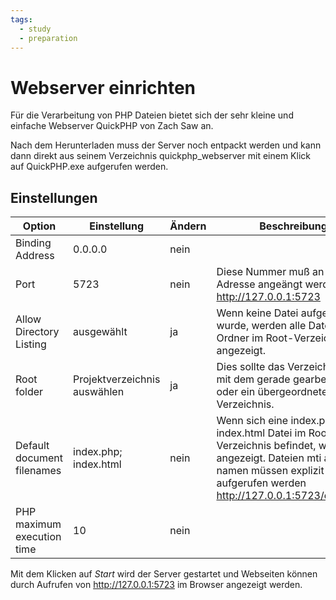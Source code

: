 ```yaml
---
tags:
  - study
  - preparation
---
```

# Webserver einrichten

Für die Verarbeitung von PHP Dateien bietet sich der sehr kleine und einfache Webserver QuickPHP von Zach Saw an.

Nach dem Herunterladen muss der Server noch entpackt werden und kann dann direkt aus seinem Verzeichnis quickphp_webserver mit einem Klick auf QuickPHP.exe aufgerufen werden.

## Einstellungen

Option | Einstellung | Ändern | Beschreibung
--- | --- | --- | ---
Binding Address | 0.0.0.0 | nein |
Port | 5723 | nein | Diese Nummer muß an die Adresse angeängt werden http://127.0.0.1:5723
Allow Directory Listing | ausgewählt | ja | Wenn keine Datei aufgerufen wurde, werden alle Dateien und Ordner im Root-Verzeichnis angezeigt.
Root folder | Projektverzeichnis auswählen | ja | Dies sollte das Verzeichnis sein, mit dem gerade gearbeitet wird, oder ein übergeordnetes Verzeichnis.
Default document filenames | index.php; index.html | nein | Wenn sich eine index.php oder index.html Datei im Root Verzeichnis befindet, wird diese angezeigt. Dateien mti anderem namen müssen explizit aufgerufen werden http://127.0.0.1:5723/datei.html
PHP maximum execution time | 10 | nein

Mit dem Klicken auf *Start* wird der Server gestartet und Webseiten können durch Aufrufen von http://127.0.0.1:5723 im Browser angezeigt werden.
